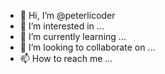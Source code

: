 - 👋 Hi, I’m @peterlicoder
- 👀 I’m interested in ...
- 🌱 I’m currently learning ...
- 💞️ I’m looking to collaborate on ...
- 📫 How to reach me ...

<!---
peterlicoder/peterlicoder is a ✨ special ✨ repository because its `README.md` (this file) appears on your GitHub profile.
You can click the Preview link to take a look at your changes.
--->
